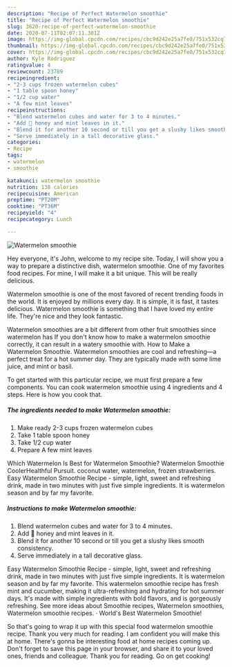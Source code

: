 ```yaml
---
description: "Recipe of Perfect Watermelon smoothie"
title: "Recipe of Perfect Watermelon smoothie"
slug: 3620-recipe-of-perfect-watermelon-smoothie
date: 2020-07-11T02:07:11.301Z
image: https://img-global.cpcdn.com/recipes/cbc9d242e25a7fe0/751x532cq70/watermelon-smoothie-recipe-main-photo.jpg
thumbnail: https://img-global.cpcdn.com/recipes/cbc9d242e25a7fe0/751x532cq70/watermelon-smoothie-recipe-main-photo.jpg
cover: https://img-global.cpcdn.com/recipes/cbc9d242e25a7fe0/751x532cq70/watermelon-smoothie-recipe-main-photo.jpg
author: Kyle Rodriguez
ratingvalue: 4
reviewcount: 23789
recipeingredient:
- "2-3 cups frozen watermelon cubes"
- "1 table spoon honey"
- "1/2 cup water"
- "A few mint leaves"
recipeinstructions:
- "Blend watermelon cubes and water for 3 to 4 minutes."
- "Add 🍯 honey and mint leaves in it."
- "Blend it for another 10 second or till you get a slushy likes smooth consistency."
- "Serve immediately in a tall decorative glass."
categories:
- Recipe
tags:
- watermelon
- smoothie

katakunci: watermelon smoothie 
nutrition: 138 calories
recipecuisine: American
preptime: "PT20M"
cooktime: "PT36M"
recipeyield: "4"
recipecategory: Lunch

---
```



![Watermelon smoothie](https://img-global.cpcdn.com/recipes/cbc9d242e25a7fe0/751x532cq70/watermelon-smoothie-recipe-main-photo.jpg)

Hey everyone, it's John, welcome to my recipe site. Today, I will show you a way to prepare a distinctive dish, watermelon smoothie. One of my favorites food recipes. For mine, I will make it a bit unique. This will be really delicious.

Watermelon smoothie is one of the most favored of recent trending foods in the world. It is enjoyed by millions every day. It is simple, it is fast, it tastes delicious. Watermelon smoothie is something that I have loved my entire life. They're nice and they look fantastic.

Watermelon smoothies are a bit different from other fruit smoothies since watermelon has If you don&#39;t know how to make a watermelon smoothie correctly, it can result in a watery smoothie with. How to Make a Watermelon Smoothie. Watermelon smoothies are cool and refreshing—a perfect treat for a hot summer day. They are typically made with some lime juice, and mint or basil.


To get started with this particular recipe, we must first prepare a few components. You can cook watermelon smoothie using 4 ingredients and 4 steps. Here is how you cook that.

<!--inarticleads1-->

##### The ingredients needed to make Watermelon smoothie:

1. Make ready 2-3 cups frozen watermelon cubes
1. Take 1 table spoon honey
1. Take 1/2 cup water
1. Prepare A few mint leaves


Which Watermelon Is Best for Watermelon Smoothie? Watermelon Smoothie CoolerHealthful Pursuit. coconut water, watermelon, frozen strawberries. Easy Watermelon Smoothie Recipe - simple, light, sweet and refreshing drink, made in two minutes with just five simple ingredients. It is watermelon season and by far my favorite. 

<!--inarticleads2-->

##### Instructions to make Watermelon smoothie:

1. Blend watermelon cubes and water for 3 to 4 minutes.
1. Add 🍯 honey and mint leaves in it.
1. Blend it for another 10 second or till you get a slushy likes smooth consistency.
1. Serve immediately in a tall decorative glass.


Easy Watermelon Smoothie Recipe - simple, light, sweet and refreshing drink, made in two minutes with just five simple ingredients. It is watermelon season and by far my favorite. This watermelon smoothie recipe has fresh mint and cucumber, making it ultra-refreshing and hydrating for hot summer days. It&#39;s made with simple ingredients with bold flavors, and is gorgeously refreshing. See more ideas about Smoothie recipes, Watermelon smoothies, Watermelon smoothie recipes. · World&#39;s Best Watermelon Smoothie! 

So that's going to wrap it up with this special food watermelon smoothie recipe. Thank you very much for reading. I am confident you will make this at home. There's gonna be interesting food at home recipes coming up. Don't forget to save this page in your browser, and share it to your loved ones, friends and colleague. Thank you for reading. Go on get cooking!
